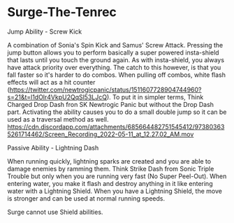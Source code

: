 # Surge-The-Tenrec

Jump Ability - Screw Kick

A combination of Sonia's Spin Kick and Samus' Screw Attack.
Pressing the jump button allows you to perform basically a super powered insta-shield that lasts until you touch the ground again. As with insta-shield, you always have attack priority over everything. The catch to this however, is that you fall faster so it's harder to do combos. When pulling off combos, white flash effects will act as a hit counter (https://twitter.com/newtrogicpanic/status/1511607728904744960?s=21&t=l1dOlr4VkpU2QqSl53LJcQ). To put it in simpler terms, Think Charged Drop Dash fron SK Newtrogic Panic but without the Drop Dash part. Activating the ability causes you to do a small double jump so it can be used as a traversal method as well.
https://cdn.discordapp.com/attachments/685664482751545412/973803635261714462/Screen_Recording_2022-05-11_at_12.27.02_AM.mov

Passive Ability - Lightning Dash

When running quickly, lightning sparks are created and you are able to damage enemies by ramming them. Think Strike Dash from Sonic Triple Trouble but only when you are running very fast (No Super Peel-Out). When entering water, you make it flash and destroy anything in it like entering water with a Lightning Shield. When you have a Lightning Shield, the move is stronger and can be used at normal running speeds.

Surge cannot use Shield abilities.

